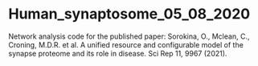 # Human_synaptosome_05_08_2020


Network analysis code for the published paper: Sorokina, O., Mclean, C., Croning, M.D.R. et al. A unified resource and configurable
model of the synapse proteome and its role in disease. Sci Rep 11, 9967 (2021).


